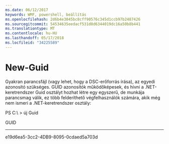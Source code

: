 ```yaml
---
ms.date: 06/12/2017
keywords: WMF, powershell, beállítás
ms.openlocfilehash: 2d6b4e3045bc8cff90576c345d1ccb97b2487426
ms.sourcegitcommit: 54534635eedacf531d8d6344019dc16a50b8b441
ms.translationtype: MT
ms.contentlocale: hu-HU
ms.lasthandoff: 05/17/2018
ms.locfileid: "34225589"
---
```

# <a name="new-guid"></a>New-Guid
Gyakran parancsfájl (vagy lehet, hogy a DSC-erőforrás írása), az egyedi azonosító szükséges. GUID azonosítók működőképesek, és hívni a .NET-keretrendszer Guid osztályt hozhat létre egy egyszerű, de munkája parancsmag válik, ez több felderíthető végfelhasználók számára, akik még nem ismeri a .NET-keretrendszer osztály:

PS C:\\ &gt; új Guid

GUID

----

e19d6ea5-3cc2-4DB9-8095-0cdaed5a703d
